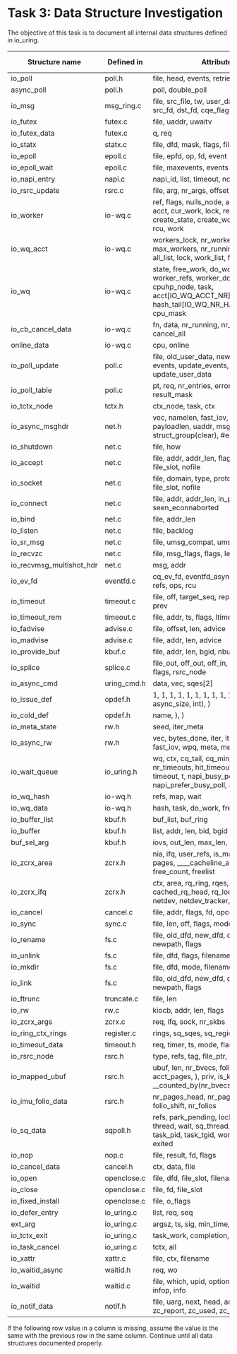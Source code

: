 # Task 3: Data Structure Investigation

The objective of this task is to document all internal data structures defined in io_uring.

Structure name | Defined in | Attributes | Caller Functions Source | source caller | usage
---------------|------------|------------|-------------------------|---------------|-------------------
io_poll | poll.h | file, head, events, retries, wait |  |  | io_poll
async_poll | poll.h | poll, double_poll |  |  | async_poll
io_msg | msg_ring.c | file, src_file, tw, user_data, len, cmd, src_fd, dst_fd, cqe_flags | define | define | io_msg
io_futex | futex.c | file, uaddr, uwaitv | bool | bool | io_futex
io_futex_data | futex.c | q, req | bool | bool | io_futex_data
io_statx | statx.c | file, dfd, mask, flags, filename, buffer | int | int | io_statx
io_epoll | epoll.c | file, epfd, op, fd, event | int | int | io_epoll
io_epoll_wait | epoll.c | file, maxevents, events | int | int | io_epoll_wait
io_napi_entry | napi.c | napi_id, list, timeout, node, rcu |  |  | io_napi_entry
io_rsrc_update | rsrc.c | file, arg, nr_args, offset | define | define | io_rsrc_update
io_worker | io-wq.c | ref, flags, nulls_node, all_list, task, wq, acct, cur_work, lock, ref_done, create_state, create_work, init_retries, rcu, work |  |  | io_worker
io_wq_acct | io-wq.c | workers_lock, nr_workers, max_workers, nr_running, free_list, all_list, lock, work_list, flags |  |  | io_wq_acct
io_wq | io-wq.c | state, free_work, do_work, hash, worker_refs, worker_done, cpuhp_node, task, acct[IO_WQ_ACCT_NR], wait, hash_tail[IO_WQ_NR_HASH_BUCKETS], cpu_mask | define | define | io_wq
io_cb_cancel_data | io-wq.c | fn, data, nr_running, nr_pending, cancel_all |  |  | io_cb_cancel_data
online_data | io-wq.c | cpu, online |  |  | online_data
io_poll_update | poll.c | file, old_user_data, new_user_data, events, update_events, update_user_data | IO_POLL_CANCEL_FLAG | IO_POLL_CANCEL_FLAG | io_poll_update
io_poll_table | poll.c | pt, req, nr_entries, error, owning, result_mask |  |  | io_poll_table
io_tctx_node | tctx.h | ctx_node, task, ctx |  |  | io_tctx_node
io_async_msghdr | net.h | vec, namelen, fast_iov, controllen, payloadlen, uaddr, msg, addr, ), struct_group(clear), #endif |  |  | io_async_msghdr
io_shutdown | net.c | file, how | if | if | io_shutdown
io_accept | net.c | file, addr, addr_len, flags, iou_flags, file_slot, nofile | if | if | io_accept
io_socket | net.c | file, domain, type, protocol, flags, file_slot, nofile | if | if | io_socket
io_connect | net.c | file, addr, addr_len, in_progress, seen_econnaborted | if | if | io_connect
io_bind | net.c | file, addr_len | if | if | io_bind
io_listen | net.c | file, backlog | if | if | io_listen
io_sr_msg | net.c | file, umsg_compat, umsg, buf | if | if | io_sr_msg
io_recvzc | net.c | file, msg_flags, flags, len, ifq | if | if | io_recvzc
io_recvmsg_multishot_hdr | net.c | msg, addr |  |  | io_recvmsg_multishot_hdr
io_ev_fd | eventfd.c | cq_ev_fd, eventfd_async, last_cq_tail, refs, ops, rcu | void | void | io_ev_fd
io_timeout | timeout.c | file, off, target_seq, repeats, list, head, prev | bool | bool | io_timeout
io_timeout_rem | timeout.c | file, addr, ts, flags, ltimeout | bool | bool | io_timeout_rem
io_fadvise | advise.c | file, offset, len, advice | int | int | io_fadvise
io_madvise | advise.c | file, addr, len, advice | int | int | io_madvise
io_provide_buf | kbuf.c | file, addr, len, bgid, nbufs, bid | define | define | io_provide_buf
io_splice | splice.c | file_out, off_out, off_in, len, splice_fd_in, flags, rsrc_node | int | int | io_splice
io_async_cmd | uring_cmd.h | data, vec, sqes[2] |  |  | io_async_cmd
io_issue_def | opdef.h | 1, 1, 1, 1, 1, 1, 1, 1, 1, 1, 1, 1, 1, async_size, int), ) |  |  | io_issue_def
io_cold_def | opdef.h | name, ), ) |  |  | io_cold_def
io_meta_state | rw.h | seed, iter_meta |  |  | io_meta_state
io_async_rw | rw.h | vec, bytes_done, iter, iter_state, fast_iov, wpq, meta, meta_state |  |  | io_async_rw
io_wait_queue | io_uring.h | wq, ctx, cq_tail, cq_min_tail, nr_timeouts, hit_timeout, min_timeout, timeout, t, napi_busy_poll_dt, napi_prefer_busy_poll, #endif |  |  | io_wait_queue
io_wq_hash | io-wq.h | refs, map, wait |  |  | io_wq_hash
io_wq_data | io-wq.h | hash, task, do_work, free_work |  |  | io_wq_data
io_buffer_list | kbuf.h | buf_list, buf_ring |  |  | io_buffer_list
io_buffer | kbuf.h | list, addr, len, bid, bgid |  |  | io_buffer
buf_sel_arg | kbuf.h | iovs, out_len, max_len, nr_iovs, mode |  |  | buf_sel_arg
io_zcrx_area | zcrx.h | nia, ifq, user_refs, is_mapped, area_id, pages, ____cacheline_aligned_in_smp, free_count, freelist |  |  | io_zcrx_area
io_zcrx_ifq | zcrx.h | ctx, area, rq_ring, rqes, rq_entries, cached_rq_head, rq_lock, if_rxq, dev, netdev, netdev_tracker, lock |  |  | io_zcrx_ifq
io_cancel | cancel.c | file, addr, flags, fd, opcode | define | define | io_cancel
io_sync | sync.c | file, len, off, flags, mode | int | int | io_sync
io_rename | fs.c | file, old_dfd, new_dfd, oldpath, newpath, flags | int | int | io_rename
io_unlink | fs.c | file, dfd, flags, filename | int | int | io_unlink
io_mkdir | fs.c | file, dfd, mode, filename | int | int | io_mkdir
io_link | fs.c | file, old_dfd, new_dfd, oldpath, newpath, flags | int | int | io_link
io_ftrunc | truncate.c | file, len | int | int | io_ftrunc
io_rw | rw.c | kiocb, addr, len, flags | void | void | io_rw
io_zcrx_args | zcrx.c | req, ifq, sock, nr_skbs |  |  | io_zcrx_args
io_ring_ctx_rings | register.c | rings, sq_sqes, sq_region, ring_region |  |  | io_ring_ctx_rings
io_timeout_data | timeout.h | req, timer, ts, mode, flags |  |  | io_timeout_data
io_rsrc_node | rsrc.h | type, refs, tag, file_ptr, buf |  |  | io_rsrc_node
io_mapped_ubuf | rsrc.h | ubuf, len, nr_bvecs, folio_shift, refs, acct_pages, ), priv, is_kbuf, dir, __counted_by(nr_bvecs) |  |  | io_mapped_ubuf
io_imu_folio_data | rsrc.h | nr_pages_head, nr_pages_mid, folio_shift, nr_folios |  |  | io_imu_folio_data
io_sq_data | sqpoll.h | refs, park_pending, lock, ctx_list, thread, wait, sq_thread_idle, sq_cpu, task_pid, task_tgid, work_time, state, exited |  |  | io_sq_data
io_nop | nop.c | file, result, fd, flags | define | define | io_nop
io_cancel_data | cancel.h | ctx, data, file |  |  | io_cancel_data
io_open | openclose.c | file, dfd, file_slot, filename, how, nofile | bool | bool | io_open
io_close | openclose.c | file, fd, file_slot | bool | bool | io_close
io_fixed_install | openclose.c | file, o_flags | bool | bool | io_fixed_install
io_defer_entry | io_uring.c | list, req, seq |  |  | io_defer_entry
ext_arg | io_uring.c | argsz, ts, sig, min_time, ts_set, iowait | appropriate | appropriate | ext_arg
io_tctx_exit | io_uring.c | task_work, completion, ctx |  |  | io_tctx_exit
io_task_cancel | io_uring.c | tctx, all |  |  | io_task_cancel
io_xattr | xattr.c | file, ctx, filename | void | void | io_xattr
io_waitid_async | waitid.h | req, wo |  |  | io_waitid_async
io_waitid | waitid.c | file, which, upid, options, refs, head, infop, info | void | void | io_waitid
io_notif_data | notif.h | file, uarg, next, head, account_pages, zc_report, zc_used, zc_copied | define | define | io_notif_data

If the following row value in a column is missing, assume the value is the same with the previous row in the same column.
Continue until all data structures documented properly.

